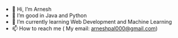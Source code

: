 - 👋 Hi, I’m Arnesh 
- 👀 I’m good in Java and Python
- 🌱 I’m currently learning Web Development and Machine Learning
- 📫 How to reach me ( My email: arneshpal000@gmail.com)

<!---
Arnesh-pal/Arnesh-pal is a ✨ special ✨ repository because its `README.md` (this file) appears on your GitHub profile.
You can click the Preview link to take a look at your changes.
--->
